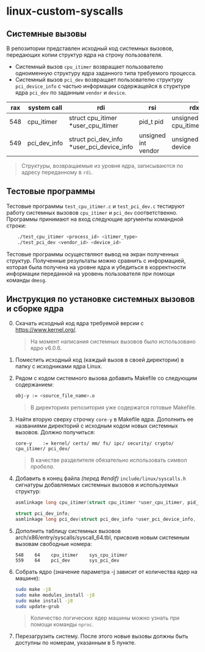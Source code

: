 # linux-custom-syscalls
## Системные вызовы
В репозитории представлен исходный код системных вызовов, передающих копии структур ядра на строну пользователя.

- Системный вызов `cpu_itimer` возвращает пользователю одноименную структуру ядра заданного типа требуемого процесса.
- Системный вызов `pci_dev` возвращает пользователю структуру `pci_device_info` с частью информации содержащейся в стурктуре ядра `pci_dev` по заданным `vendor` и `device`.  

| rax | system call  | rdi | rsi | rdx      |
| --- | ------------ | --- | --- | -------- |
| 548 | cpu_itimer   | struct cpu_itimer *user_cpu_itimer | pid_t pid | unsigned int cpu_itimer_type |
| 549 | pci_dev_info | struct pci_dev_info *user_pci_device_info | unsigned int vendor | unsigned int device |

> Структуры, возвращаемые из уровня ядра, записываются по адресу переданному в `rdi`.

## Тестовые программы
Тестовые программы `test_cpu_itimer.c` и `test_pci_dev.c` тестируют работу системных вызовов `cpu_itimer` и `pci_dev` соответственно. Программы принимают на вход следующие аргументы командной строки:

```bash
    ./test_cpu_itimer <process_id> <itimer_type>
    ./test_pci_dev <vendor_id> <device_id>
```

Тестовые программы осуществляют вывод на экран полученных структур. Полученные результаты можно сравнить с информацией, которая была получена на уровне ядра и убедиться в корректности информации переданной на уровень пользователя при помощи команды `dmesg`.

## Инструкция по установке системных вызовов и сборке ядра
0. Скачать исходный код ядра требуемой версии с https://www.kernel.org/.
    > На момент написания системных вызовов было использовано ядро v6.0.6.
2. Поместить исходный код (каждый вызов в своей директории) в папку с исходниками ядра Linux.

2. Рядом с кодом системного вызова добавить Makefile со следующим содержанием:

    ```bash
    obj-y := <source_file_name>.o
    ```
    
    > В директориях репозитория уже содержатся готовые Makefile.

3. Найти вторую сверху строчку ```core-y``` в Makefile ядра. Дополнить ее названиями директорий с исходным кодом новых системных вызовов. Должно получиться:
    ```make
    core-y    := kernel/ certs/ mm/ fs/ ipc/ security/ crypto/ cpu_itimer/ pci_dev/
    ```
    > В качестве разделителя обязательно использовать символ *пробела*.

4. Добавить в конец файла *(перед #endif)* ```include/linux/syscalls.h``` сигнатуры добавляемых системных вызовов и используемых структур:
    ```c
    asmlinkage long cpu_itimer(struct cpu_itimer *user_cpu_itimer, pid_t pid, unsigned int id);
    
    struct pci_dev_info;
    asmlinkage long pci_dev(struct pci_dev_info *user_pci_device_info, unsigned int vendor, unsigned int device);
    ```

5. Дополнить таблицу системных вызовов arch/x86/entry/syscalls/syscall_64.tbl, присвоив новым системным вызовам свободные номера:

    ```
    548    64    cpu_itimer    sys_cpu_itimer
    559    64    pci_dev       sys_pci_dev
    ```

6. Собрать ядро (значение параметра -j зависит от количества ядер на машине):

   ```bash
   sudo make -j8
   sudo make modules_install -j8
   sudo make install -j8
   sudo update-grub
   ```
   > Количество логических ядер машины можно узнать при помощи команды `nproc`.
 
7. Перезагрузить систему. После этого новые вызовы должны быть доступны по номерам, указанным в 5 пункте.

